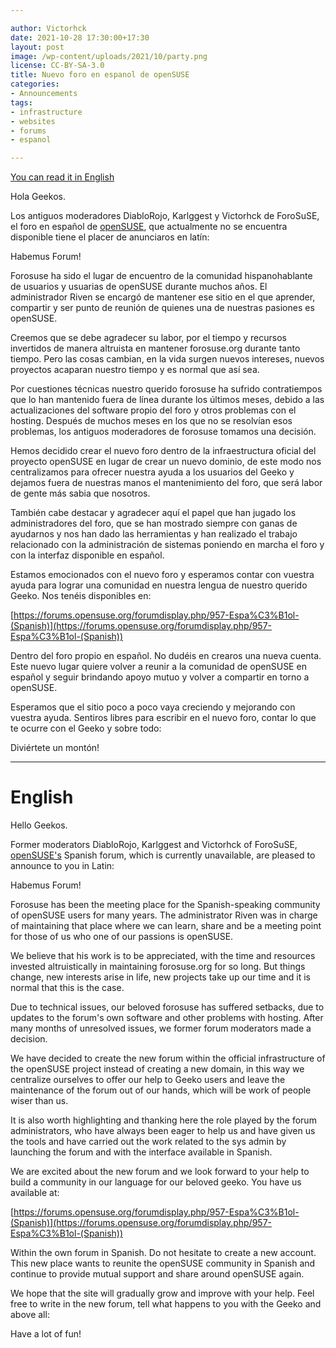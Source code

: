 ```yaml
---

author: Victorhck
date: 2021-10-28 17:30:00+17:30
layout: post
image: /wp-content/uploads/2021/10/party.png
license: CC-BY-SA-3.0
title: Nuevo foro en espanol de openSUSE
categories:
- Announcements
tags:
- infrastructure
- websites
- forums
- espanol

---
```


[You can read it in English](#English)

Hola Geekos.

Los antiguos moderadores DiabloRojo, Karlggest y Victorhck de ForoSuSE, el foro en español de [openSUSE](https://www.opensuse.org/), que actualmente no se encuentra disponible tiene el placer de anunciaros en latín:

Habemus Forum!

Forosuse ha sido el lugar de encuentro de la comunidad hispanohablante de usuarios y usuarias de openSUSE durante muchos años. El administrador Riven se encargó de mantener ese sitio en el que aprender, compartir y ser punto de reunión de quienes una de nuestras pasiones es openSUSE.

Creemos que se debe agradecer su labor, por el tiempo y recursos invertidos de manera altruista en mantener forosuse.org durante tanto tiempo. Pero las cosas cambian, en la vida surgen nuevos intereses, nuevos proyectos acaparan nuestro tiempo y es normal que así sea.

Por cuestiones técnicas nuestro querido forosuse ha sufrido contratiempos que lo han mantenido fuera de línea durante los últimos meses, debido a las actualizaciones del software propio del foro y otros problemas con el hosting. Después de muchos meses en los que no se resolvían esos problemas, los antiguos moderadores de forosuse tomamos una decisión.

Hemos decidido crear el nuevo foro dentro de la infraestructura oficial del proyecto openSUSE en lugar de crear un nuevo dominio, de este modo nos centralizamos para ofrecer nuestra ayuda a los usuarios del Geeko y dejamos fuera de nuestras manos el mantenimiento del foro, que será labor de gente más sabia que nosotros.

También cabe destacar y agradecer aquí el papel que han jugado los administradores del foro, que se han mostrado siempre con ganas de ayudarnos y nos han dado las herramientas y han realizado el trabajo relacionado con la administración de sistemas poniendo en marcha el foro y con la interfaz disponible en español.

Estamos emocionados con el nuevo foro y esperamos contar con vuestra ayuda para lograr una comunidad en nuestra lengua de nuestro querido Geeko. Nos tenéis disponibles en:

[https://forums.opensuse.org/forumdisplay.php/957-Espa%C3%B1ol-(Spanish)](https://forums.opensuse.org/forumdisplay.php/957-Espa%C3%B1ol-(Spanish))

Dentro del foro propio en español. No dudéis en crearos una nueva cuenta. Este nuevo lugar quiere volver a reunir a la comunidad de openSUSE en español y seguir brindando apoyo mutuo y volver a compartir en torno a openSUSE.

Esperamos que el sitio poco a poco vaya creciendo y mejorando con vuestra ayuda. Sentiros libres para escribir en el nuevo foro, contar lo que te ocurre con el Geeko y sobre todo: 

Diviértete un montón!

---

# English

Hello Geekos.

Former moderators DiabloRojo, Karlggest and Victorhck of ForoSuSE, [openSUSE's](https://www.opensuse.org/) Spanish forum, which is currently unavailable, are pleased to announce to you in Latin:

Habemus Forum!

Forosuse has been the meeting place for the Spanish-speaking community of openSUSE users for many years. The administrator Riven was in charge of maintaining that place where we can learn, share and be a meeting point for those of us who one of our passions is openSUSE.

We believe that his work is to be appreciated, with the time and resources invested altruistically in maintaining forosuse.org for so long. But things change, new interests arise in life, new projects take up our time and it is normal that this is the case.

Due to technical issues, our beloved forosuse has suffered setbacks, due to updates to the forum's own software and other problems with hosting. After many months of unresolved issues, we former forum moderators made a decision.

We have decided to create the new forum within the official infrastructure of the openSUSE project instead of creating a new domain, in this way we centralize ourselves to offer our help to Geeko users and leave the maintenance of the forum out of our hands, which will be work of people wiser than us.

It is also worth highlighting and thanking here the role played by the forum administrators, who have always been eager to help us and have given us the tools and have carried out the work related to the sys admin by launching the forum and with the interface available in Spanish.

We are excited about the new forum and we look forward to your help to build a community in our language for our beloved geeko. You have us available at:

[https://forums.opensuse.org/forumdisplay.php/957-Espa%C3%B1ol-(Spanish)](https://forums.opensuse.org/forumdisplay.php/957-Espa%C3%B1ol-(Spanish))

Within the own forum in Spanish. Do not hesitate to create a new account. This new place wants to reunite the openSUSE community in Spanish and continue to provide mutual support and share around openSUSE again.

We hope that the site will gradually grow and improve with your help. Feel free to write in the new forum, tell what happens to you with the Geeko and above all:

Have a lot of fun!
